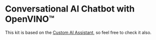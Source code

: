 # Conversational AI Chatbot with OpenVINO™

This kit is based on the [Custom AI Assistant](../custom_ai_assistant), so feel free to check it also.